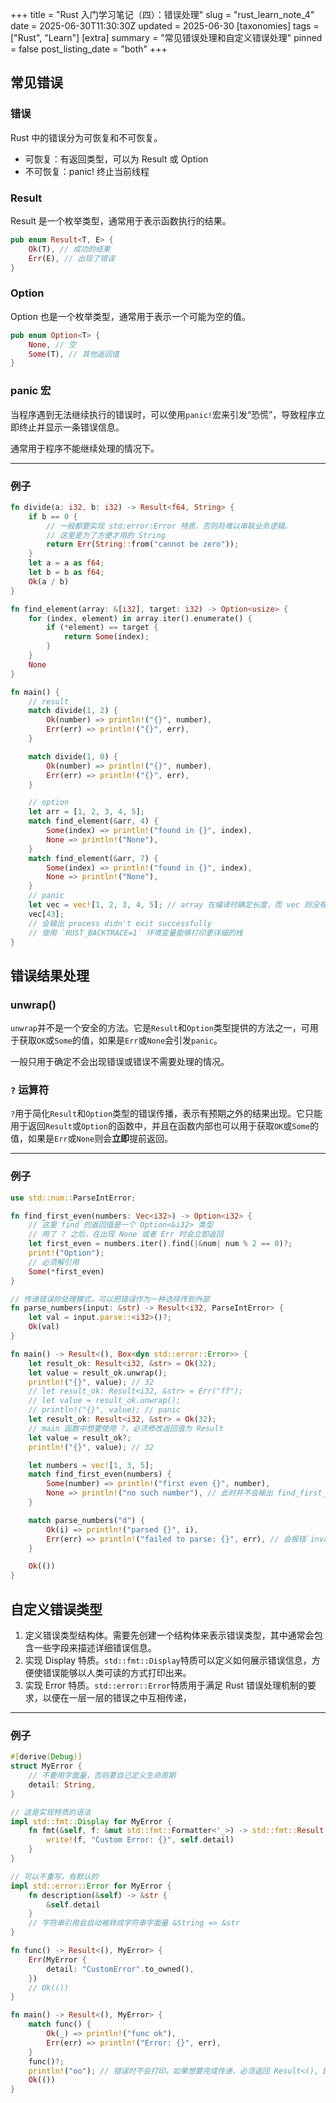 +++
title = "Rust 入门学习笔记（四）：错误处理"
slug = "rust_learn_note_4"
date = 2025-06-30T11:30:30Z
updated = 2025-06-30
[taxonomies]
tags = ["Rust", "Learn"]
[extra]
summary = "常见错误处理和自定义错误处理"
pinned = false
post_listing_date = "both"
+++

## 常见错误

### 错误
Rust 中的错误分为可恢复和不可恢复。
- 可恢复：有返回类型，可以为 Result 或 Option
- 不可恢复：panic! 终止当前线程

### Result
Result 是一个枚举类型，通常用于表示函数执行的结果。
```rust
pub enum Result<T, E> {
    Ok(T), // 成功的结果
    Err(E), // 出现了错误
}
```

### Option
Option 也是一个枚举类型，通常用于表示一个可能为空的值。
```rust
pub enum Option<T> {
    None, // 空
    Some(T), // 其他返回值
}
```

### panic 宏
当程序遇到无法继续执行的错误时，可以使用`panic!`宏来引发“恐慌”，导致程序立即终止并显示一条错误信息。

通常用于程序不能继续处理的情况下。

***
### 例子
```rust
fn divide(a: i32, b: i32) -> Result<f64, String> {
    if b == 0 {
        // 一般都要实现 std:error:Error 特质，否则将难以串联业务逻辑。
        // 这里是为了方便才用的 String
        return Err(String::from("cannot be zero"));
    }
    let a = a as f64;
    let b = b as f64;
    Ok(a / b)
}

fn find_element(array: &[i32], target: i32) -> Option<usize> {
    for (index, element) in array.iter().enumerate() {
        if (*element) == target {
            return Some(index);
        }
    }
    None
}

fn main() {
    // result
    match divide(1, 2) {
        Ok(number) => println!("{}", number),
        Err(err) => println!("{}", err),
    }

    match divide(1, 0) {
        Ok(number) => println!("{}", number),
        Err(err) => println!("{}", err),
    }

    // option
    let arr = [1, 2, 3, 4, 5];
    match find_element(&arr, 4) {
        Some(index) => println!("found in {}", index),
        None => println!("None"),
    }
    match find_element(&arr, 7) {
        Some(index) => println!("found in {}", index),
        None => println!("None"),
    }
    // panic
    let vec = vec![1, 2, 3, 4, 5]; // array 在编译时确定长度，而 vec 则没有，如用 array 出现的将是编译错误而非运行时
    vec[43];
    // 会输出 process didn't exit successfully
    // 使用 `RUST_BACKTRACE=1` 环境变量能够打印更详细的栈
}
```

## 错误结果处理

### unwrap()
`unwrap`并不是一个安全的方法。它是`Result`和`Option`类型提供的方法之一，可用于获取`OK`或`Some`的值，如果是`Err`或`None`会引发`panic`。

一般只用于确定不会出现错误或错误不需要处理的情况。

### `?` 运算符
`?`用于简化`Result`和`Option`类型的错误传播，表示有预期之外的结果出现。它只能用于返回`Result`或`Option`的函数中，并且在函数内部也可以用于获取`OK`或`Some`的值，如果是`Err`或`None`则会**立即**提前返回。

***
### 例子
```rust
use std::num::ParseIntError;

fn find_first_even(numbers: Vec<i32>) -> Option<i32> {
    // 这里 find 的返回值是一个 Option<&i32> 类型
    // 用了 ? 之后，在出现 None 或者 Err 时会立即返回
    let first_even = numbers.iter().find(|&num| num % 2 == 0)?;
    print!("Option");
    // 必须解引用
    Some(*first_even)
}

// 传递错误的处理模式，可以把错误作为一种选择传到外部
fn parse_numbers(input: &str) -> Result<i32, ParseIntError> {
    let val = input.parse::<i32>()?;
    Ok(val)
}

fn main() -> Result<(), Box<dyn std::error::Error>> {
    let result_ok: Result<i32, &str> = Ok(32);
    let value = result_ok.unwrap();
    println!("{}", value); // 32
    // let result_ok: Result<i32, &str> = Err("ff");
    // let value = result_ok.unwrap();
    // println!("{}", value); // panic
    let result_ok: Result<i32, &str> = Ok(32);
    // main 函数中想要使用 ?，必须修改返回值为 Result
    let value = result_ok?;
    println!("{}", value); // 32

    let numbers = vec![1, 3, 5];
    match find_first_even(numbers) {
        Some(number) => println!("first even {}", number),
        None => println!("no such number"), // 此时并不会输出 find_first_even 里打印的 `Option`
    }

    match parse_numbers("d") {
        Ok(i) => println!("parsed {}", i),
        Err(err) => println!("failed to parse: {}", err), // 会报错`invalid digit found in string`，该信息来自 ParseIntError
    }

    Ok(())
}
```

## 自定义错误类型
1. 定义错误类型结构体。需要先创建一个结构体来表示错误类型，其中通常会包含一些字段来描述详细错误信息。
2. 实现 Display 特质。`std::fmt::Display`特质可以定义如何展示错误信息，方便使错误能够以人类可读的方式打印出来。
3. 实现 Error 特质。`std::error::Error`特质用于满足 Rust 错误处理机制的要求，以便在一层一层的错误之中互相传递，

***
### 例子
```rust
#[derive(Debug)]
struct MyError {
    // 不要用字面量，否则要自己定义生命周期
    detail: String,
}

// 这是实现特质的语法
impl std::fmt::Display for MyError {
    fn fmt(&self, f: &mut std::fmt::Formatter<'_>) -> std::fmt::Result {
        write!(f, "Custom Error: {}", self.detail)
    }
}

// 可以不重写，有默认的
impl std::error::Error for MyError {
    fn description(&self) -> &str {
        &self.detail
    }
    // 字符串引用会自动被转成字符串字面量 &String => &str
}

fn func() -> Result<(), MyError> {
    Err(MyError {
        detail: "CustomError".to_owned(),
    })
    // Ok(())
}

fn main() -> Result<(), MyError> {
    match func() {
        Ok(_) => println!("func ok"),
        Err(err) => println!("Error: {}", err),
    }
    func()?;
    println!("oo"); // 错误时不会打印，如果想要完成传递，必须返回 Result<(), Box<dyn std::error::Error>>
    Ok(())
}
```